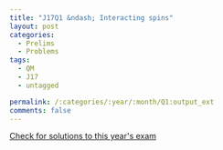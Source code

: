 ```yaml
---
title: "J17Q1 &ndash; Interacting spins"
layout: post
categories:
  - Prelims
  - Problems
tags:
  - QM
  - J17
  - untagged

permalink: /:categories/:year/:month/Q1:output_ext
comments: false
---
```

<object data="2017J1Q.pdf" type="application/pdf" width="100%" height="500"></object>
<div class="message"><a href='https://princetonprelim.com/prelim/38/'>Check for solutions to this year's exam</a></div>